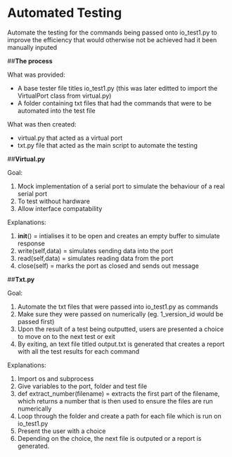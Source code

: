 # **Automated Testing**
Automate the testing for the commands being passed onto io_test1.py to improve the efficiency that would otherwise not be achieved had it been manually inputed 

##**The process**

What was provided:
- A base tester file titles io_test1.py (this was later editted to import the VirtualPort class from virtual.py)
- A folder containing txt files that had the commands that were to be automated into the test file

What was then created:
- virtual.py that acted as a virtual port
- txt.py file that acted as the main script to automate the testing 

##**Virtual.py**

Goal: 
1. Mock implementation of a serial port to simulate the behaviour of a real serial port
2. To test without hardware
3. Allow interface compatability 

Explanations: 
1. __init__() = intialises it to be open and creates an empty buffer to simulate response
2. write(self,data) = simulates sending data into the port
3. read(self,data) = simulates reading data from the port
4. close(self) = marks the port as closed and sends out message

##**Txt.py**

Goal:
1. Automate the txt files that were passed into io_test1.py as commands
2. Make sure they were passed on numerically (eg. 1_version_id would be passed first)
3. Upon the result of a test being outputted, users are presented a choice to move on to the next test or exit
4. By exiting, an text file titled output.txt is generated that creates a report with all the test results for each command

Explanations: 
1. Import os and subprocess
2. Give variables to the port, folder and test file
3. def extract_number(filename) = extracts the first part of the filename, which returns a number that is then used to ensure the files are run numerically
4. Loop through the folder and create a path for each file which is run on io_test1.py
5. Present the user with a choice
6. Depending on the choice, the next file is outputed or a report is generated. 
   


